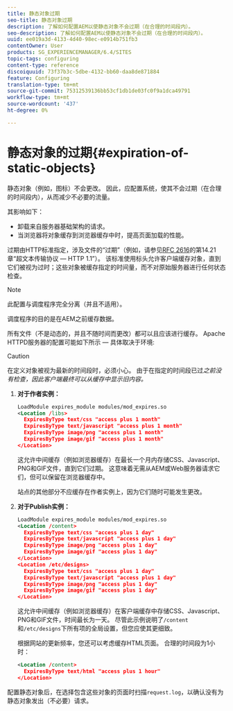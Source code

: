 ```yaml
---
title: 静态对象过期
seo-title: 静态对象过期
description: 了解如何配置AEM以使静态对象不会过期（在合理的时间段内）。
seo-description: 了解如何配置AEM以使静态对象不会过期（在合理的时间段内）。
uuid: ee019a3d-4133-4d40-98ec-e0914b751fb3
contentOwner: User
products: SG_EXPERIENCEMANAGER/6.4/SITES
topic-tags: configuring
content-type: reference
discoiquuid: 73f37b3c-5dbe-4132-bb60-daa8de871884
feature: Configuring
translation-type: tm+mt
source-git-commit: 75312539136bb53cf1db1de03fc0f9a1dca49791
workflow-type: tm+mt
source-wordcount: '437'
ht-degree: 0%

---
```



# 静态对象的过期{#expiration-of-static-objects}

静态对象（例如，图标）不会更改。 因此，应配置系统，使其不会过期（在合理的时间段内），从而减少不必要的流量。

其影响如下：

* 卸载来自服务器基础架构的请求。
* 当浏览器将对象缓存到浏览器缓存中时，提高页面加载的性能。

过期由HTTP标准指定，涉及文件的“过期”（例如，请参见[RFC 2616](https://www.ietf.org/rfc/rfc2616.txt)的第14.21章“超文本传输协议 — HTTP 1.1”）。 该标准使用标头允许客户端缓存对象，直到它们被视为过时；这些对象被缓存指定的时间量，而不对原始服务器进行任何状态检查。

>[!NOTE]
>
>此配置与调度程序完全分离（并且不适用）。
>
>调度程序的目的是在AEM之前缓存数据。

所有文件（不是动态的，并且不随时间而更改）都可以且应该进行缓存。 Apache HTTPD服务器的配置可能如下所示 — 具体取决于环境:

>[!CAUTION]
>
>在定义对象被视为最新的时间段时，必须小心。 由于在指定的时间段已过&#x200B;*之前没有检查，因此客户端最终可以从缓存中显示旧内容。*

1. **对于作者实例：**

   ```xml
   LoadModule expires_module modules/mod_expires.so
   <Location /libs>
     ExpiresByType text/css "access plus 1 month"
     ExpiresByType text/javascript "access plus 1 month"
     ExpiresByType image/png "access plus 1 month"
     ExpiresByType image/gif "access plus 1 month"
   </Location>
   ```

   这允许中间缓存（例如浏览器缓存）在最长一个月内存储CSS、Javascript、PNG和GIF文件，直到它们过期。 这意味着无需从AEM或Web服务器请求它们，但可以保留在浏览器缓存中。

   站点的其他部分不应缓存在作者实例上，因为它们随时可能发生更改。

1. **对于Publish实例：**

   ```xml
   LoadModule expires_module modules/mod_expires.so
   <Location /content>
     ExpiresByType text/css "access plus 1 day"
     ExpiresByType text/javascript "access plus 1 day"
     ExpiresByType image/png "access plus 1 day"
     ExpiresByType image/gif "access plus 1 day"
   </Location>
   <Location /etc/designs>
     ExpiresByType text/css "access plus 1 day"
     ExpiresByType text/javascript "access plus 1 day"
     ExpiresByType image/png "access plus 1 day"
     ExpiresByType image/gif "access plus 1 day"
   </Location>
   ```

   这允许中间缓存（例如浏览器缓存）在客户端缓存中存储CSS、Javascript、PNG和GIF文件，时间最长为一天。 尽管此示例说明了`/content`和`/etc/designs`下所有项的全局设置，但您应使其更细致。

   根据网站的更新频率，您还可以考虑缓存HTML页面。 合理的时间段为1小时：

   ```xml
   <Location /content>
     ExpiresByType text/html "access plus 1 hour"
   </Location>
   ```

配置静态对象后，在选择包含这些对象的页面时扫描`request.log`，以确认没有为静态对象发出（不必要）请求。
